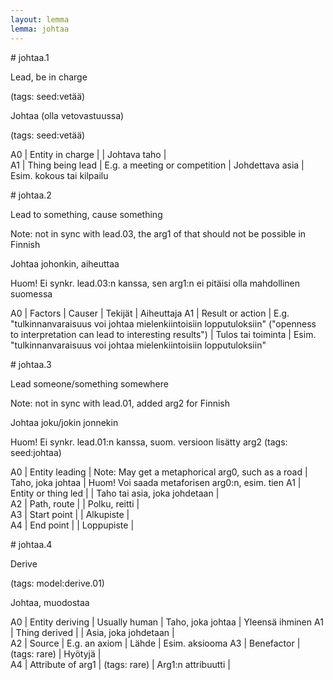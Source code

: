 ```yaml
---
layout: lemma
lemma: johtaa
---
```


<div class="sense">
# <span class="sensename">johtaa.1</span>

<span class="description">Lead, be in charge</span>

(tags: seed:vetää)

<span class="description">Johtaa (olla vetovastuussa)</span>

(tags: seed:vetää)

A0 | Entity in charge |   | Johtava taho |  
A1 | Thing being lead | E.g. a meeting or competition | Johdettava asia | Esim. kokous tai kilpailu

</div>

<div class="sense">
# <span class="sensename">johtaa.2</span>

<span class="description">Lead to something, cause something</span>

Note: not in sync with lead.03, the arg1 of that should not be possible in Finnish

<span class="description">Johtaa johonkin, aiheuttaa</span>

Huom! Ei synkr. lead.03:n kanssa, sen arg1:n ei pitäisi olla mahdollinen suomessa

A0 | Factors | Causer | Tekijät | Aiheuttaja
A1 | Result or action | E.g. "tulkinnanvaraisuus voi johtaa mielenkiintoisiin lopputuloksiin" ("openness to interpretation can lead to interesting results") | Tulos tai toiminta | Esim. "tulkinnanvaraisuus voi johtaa mielenkiintoisiin lopputuloksiin"

</div>

<div class="sense">
# <span class="sensename">johtaa.3</span>

<span class="description">Lead someone/something somewhere</span>

Note: not in sync with lead.01, added arg2 for Finnish

<span class="description">Johtaa joku/jokin jonnekin</span>

Huom! Ei synkr. lead.01:n kanssa, suom. versioon lisätty arg2 (tags: seed:johtaa)

A0 | Entity leading | Note: May get a metaphorical arg0, such as a road | Taho, joka johtaa | Huom! Voi saada metaforisen arg0:n, esim. tien
A1 | Entity or thing led |   | Taho tai asia, joka johdetaan |  
A2 | Path, route |   | Polku, reitti |  
A3 | Start point |   | Alkupiste |  
A4 | End point |   | Loppupiste |  

</div>

<div class="sense">
# <span class="sensename">johtaa.4</span>

<span class="description">Derive</span>

(tags: model:derive.01)

<span class="description">Johtaa, muodostaa</span>

A0 | Entity deriving | Usually human | Taho, joka johtaa | Yleensä ihminen
A1 | Thing derived |   | Asia, joka johdetaan |  
A2 | Source | E.g. an axiom | Lähde | Esim. aksiooma
A3 | Benefactor | (tags: rare) | Hyötyjä |  
A4 | Attribute of arg1 | (tags: rare) | Arg1:n attribuutti |  

</div>


